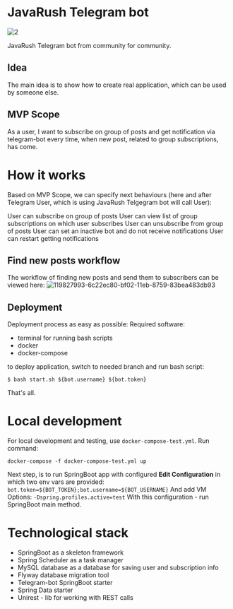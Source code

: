 # JavaRush Telegram bot
![2](https://github.com/Balovneva/javarush_telegrambot/assets/122821058/337cf3bc-3aaa-4224-af23-f99f124a879d)


JavaRush Telegram bot from community for community.
## Idea
The main idea is to show how to create real application, which can be used by someone else.
## MVP Scope
As a user, I want to subscribe on group of posts and get notification via telegram-bot every time, when new post, related to group subscriptions, has come.
# How it works
Based on MVP Scope, we can specify next behaviours (here and after Telegram User, which is using JavaRush Telgegram bot will call User):

User can subscribe on group of posts
User can view list of group subscriptions on which user subscribes
User can unsubscribe from group of posts
User can set an inactive bot and do not receive notifications
User can restart getting notifications
## Find new posts workflow
The workflow of finding new posts and send them to subscribers can be viewed here:
![119827993-6c22ec80-bf02-11eb-8759-83bea483db93](https://github.com/Balovneva/javarush_telegrambot/assets/122821058/f649e15b-28f8-465c-a585-256934795d85)

## Deployment
Deployment process as easy as possible:
Required software:
- terminal for running bash scripts
- docker
- docker-compose

to deploy application, switch to needed branch and run bash script:

`$ bash start.sh ${bot.username} ${bot.token}`

That's all.
# Local development
For local development and testing, use `docker-compose-test.yml`.
Run command:
```shell
docker-compose -f docker-compose-test.yml up
``` 
Next step, is to run SpringBoot app with configured **Edit Configuration** in which
two env vars are provided:
`bot.token=${BOT_TOKEN};bot.username=${BOT_USERNAME}`
And add VM Options:
`-Dspring.profiles.active=test`
With this configuration - run SpringBoot main method.

# Technological stack
- SpringBoot as a skeleton framework
- Spring Scheduler as a task manager
- MySQL database as a database for saving user and subscription info
- Flyway database migration tool
- Telegram-bot SpringBoot starter
- Spring Data starter
- Unirest - lib for working with REST calls
